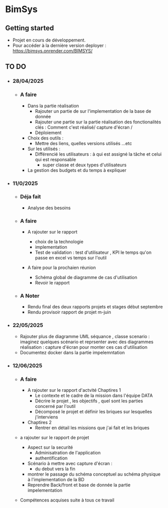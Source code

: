 # BimSys



## Getting started

- Projet en cours de développement.
- Pour accéder à la dernière version deployer : https://bimsys.onrender.com/BIMSYS/



## TO DO

-  ### 28/04/2025
    - ### A faire
      - Dans la partie réalisation
        - Rajouter un partie de sur l'implementation de la base de donnée
        - Rajouter une partie sur la partie réalisation des fonctionalités clés : Comment c'est réalisé/ capture d'écran /
        - Déploiement
      - Choix des outils : 
        - Mettre des liens, quelles versions utilisés ...etc
      - Sur les utilisés :
        - Différencié les utilisateurs : à qui est assigné la tâche et celui qui est responsable
          - super classe et deux types d'utilisateurs 
      - La gestion des budgets et du temps à expliquer


- ### 11/0/2025
  - ### Déja fait
    - Analyse des besoins

  
  - ### A faire
    - A rajouter sur le rapport 
    
      - choix de la technologie
      - implementation
      - Test de validation : test d'utilisateur , KPI le temps qu'on passe en excel vs temps sur l'outil
    
    - A faire pour la prochaien réunion
      - Schéma global de diagramme de cas d'utilisation
      - Revoir le rapport

    
  - ### A Noter
    - Rendu final des deux rapports projets et stages début septembre
    - Rendu provisoir rapport de projet m-juin

- ### 22/05/2025

  - Rajouter plus de diagramme UML séquance , classe 
    scenario : imaginez quelques scénario et reprsenter avec des diagrammes
    réalisation : capture d'écran pour monter ces cas d'utilisation
  - Documentez docker dans la partie impelemntation
  


- ### 12/06/2025
  
  - ### A faire
  
    - A rajouter sur le rapport d'actvité
      Chaptires 1 
      - Le contexte et le cadre de la mission dans l'équipe DATA
      - Décrire le projet , les objectifs , quel sont les parties concerné par l'outil
      - Décomposé le projet et définir les briques sur lesquelles j'interviens 
    - Chaptires 2
      - Rentrer en détail les missions que j'ai fait et les briques  
  
  -  a rajouter sur le rapport de projet
     -  Aspect sur la securité 
        -  Adminisatration de l'application
        -  authentification
     -  Scénario à mettre avec capture d'écran : 
        -  du debut vers la fin
     -  montrer le passage du schéma conceptuel au schéma physique à l'implementation de la BD
     -  Reprendre Back/front et base de donnée  la partie impelementation

  - Compétences acquises suite à tous ce travail 